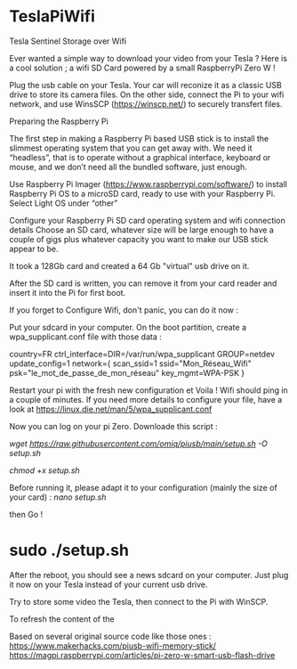 # TeslaPiWifi
Tesla Sentinel Storage over Wifi

Ever wanted a simple way to download your video from your Tesla ?
Here is a cool solution ; a wifi SD Card powered by a small RaspberryPi Zero W !

Plug the usb cable on your Tesla. Your car will reconize it as a classic USB drive to store its camera files.
On the other side, connect the Pi to your wifi network, and use WinsSCP (https://winscp.net/) to securely transfert files.

Preparing the Raspberry Pi

The first step in making a Raspberry Pi based USB stick is to install the slimmest operating system that you can get away with. We need it “headless”, that is to operate without a graphical interface, keyboard or mouse, and we don’t need all the bundled software, just enough.

Use Raspberry Pi Imager (https://www.raspberrypi.com/software/)  to install Raspberry Pi OS to a microSD card, ready to use with your Raspberry Pi.
Select Light OS  under “other”

Configure your Raspberry Pi SD card operating system and wifi connection details
Choose an SD card, whatever size will be large enough to have a couple of gigs plus whatever capacity you want to make our USB stick appear to be.

It took a 128Gb card and created a 64 Gb "virtual" usb drive on it.

After the SD card is written, you can remove it from your card reader and insert it into the Pi for first boot.

If you forget to Configure Wifi, don't panic, you can do it now : 

Put your sdcard in your computer. On the boot partition,  create a wpa_supplicant.conf file with those data : 

country=FR
ctrl_interface=DIR=/var/run/wpa_supplicant GROUP=netdev
update_config=1
network={
  scan_ssid=1
  ssid="Mon_Réseau_Wifi"
  psk="le_mot_de_passe_de_mon_réseau"
  key_mgmt=WPA-PSK
}

Restart your pi with the fresh new configuration et Voila !  Wifi should ping in a couple of minutes.
If you need more details to configure your file, have a look at https://linux.die.net/man/5/wpa_supplicant.conf

Now you can log on your pi Zero. 
Downloade this script : 

_wget https://raw.githubusercontent.com/omiq/piusb/main/setup.sh -O setup.sh_

_chmod +x setup.sh_

Before running it, please adapt it to your configuration (mainly the size of your card) :
_nano setup.sh_

then Go !

# sudo ./setup.sh

After the reboot, you should see a news sdcard on your computer.
Just plug it now on your Tesla instead of your current usb drive.

Try to store some video the Tesla, then connect to the Pi with WinSCP.

To refresh the content of the 


Based on several original source code like those ones : 
https://www.makerhacks.com/piusb-wifi-memory-stick/
https://magpi.raspberrypi.com/articles/pi-zero-w-smart-usb-flash-drive
